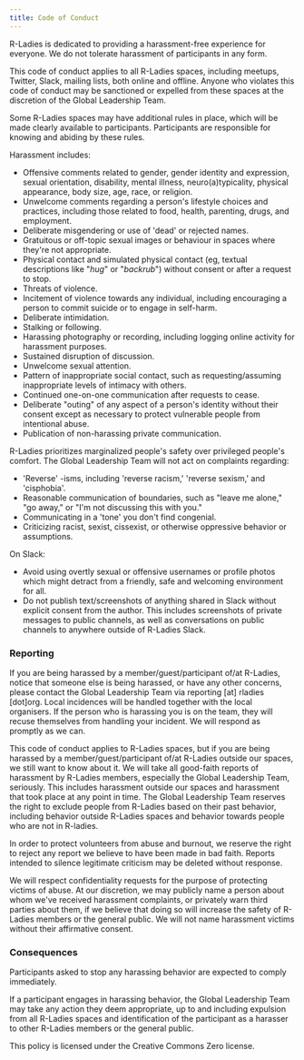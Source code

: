 ```yaml
---
title: Code of Conduct
---
```


R-Ladies is dedicated to providing a harassment-free experience for everyone.
We do not tolerate harassment of participants in any form.

This code of conduct applies to all R-Ladies spaces, including meetups, Twitter, Slack, mailing lists, both online and offline.
Anyone who violates this code of conduct may be sanctioned or expelled from these spaces at the discretion of the Global Leadership Team.

Some R-Ladies spaces may have additional rules in place, which will be made clearly available to participants.
Participants are responsible for knowing and abiding by these rules.

Harassment includes:

- Offensive comments related to gender, gender identity and expression, sexual orientation, disability, mental illness, neuro(a)typicality, physical appearance, body size, age, race, or religion.
- Unwelcome comments regarding a person's lifestyle choices and practices, including those related to food, health, parenting, drugs, and employment.
- Deliberate misgendering or use of 'dead' or rejected names.
- Gratuitous or off-topic sexual images or behaviour in spaces where they're not appropriate.
- Physical contact and simulated physical contact (eg, textual descriptions like "*hug*" or "*backrub*") without consent or after a request to stop.
- Threats of violence.
- Incitement of violence towards any individual, including encouraging a person to commit suicide or to engage in self-harm.
- Deliberate intimidation.
- Stalking or following.
- Harassing photography or recording, including logging online activity for harassment purposes.
- Sustained disruption of discussion.
- Unwelcome sexual attention.
- Pattern of inappropriate social contact, such as requesting/assuming inappropriate levels of intimacy with others.
- Continued one-on-one communication after requests to cease.
- Deliberate "outing" of any aspect of a person's identity without their consent except as necessary to protect vulnerable people from intentional abuse.
- Publication of non-harassing private communication.

R-Ladies prioritizes marginalized people's safety over privileged people's comfort.
The Global Leadership Team will not act on complaints regarding:

- 'Reverse' -isms, including 'reverse racism,' 'reverse sexism,' and 'cisphobia'.
- Reasonable communication of boundaries, such as "leave me alone," "go away," or "I'm not discussing this with you."
- Communicating in a 'tone' you don't find congenial.
- Criticizing racist, sexist, cissexist, or otherwise oppressive behavior or assumptions.

On Slack:

- Avoid using overtly sexual or offensive usernames or profile photos which might detract from a friendly, safe and welcoming environment for all.
- Do not publish text/screenshots of anything shared in Slack without explicit consent from the author.  This includes screenshots of private messages to public channels, as well as conversations on public channels to anywhere outside of R-Ladies Slack.

### Reporting

If you are being harassed by a member/guest/participant of/at R-Ladies, notice that someone else is being harassed, or have any other concerns, please contact the Global Leadership Team via reporting [at] rladies [dot]org.
Local incidences will be handled together with the local organisers.
If the person who is harassing you is on the team, they will recuse themselves from handling your incident.
We will respond as promptly as we can.

This code of conduct applies to R-Ladies spaces, but if you are being harassed by a member/guest/participant of/at R-Ladies outside our spaces, we still want to know about it.
We will take all good-faith reports of harassment by R-Ladies members, especially the Global Leadership Team, seriously.
This includes harassment outside our spaces and harassment that took place at any point in time.
The Global Leadership Team reserves the right to exclude people from R-Ladies based on their past behavior, including behavior outside R-Ladies spaces and behavior towards people who are not in R-ladies.

In order to protect volunteers from abuse and burnout, we reserve the right to reject any report we believe to have been made in bad faith.
Reports intended to silence legitimate criticism may be deleted without response.

We will respect confidentiality requests for the purpose of protecting victims of abuse.
At our discretion, we may publicly name a person about whom we've received harassment complaints, or privately warn third parties about them, if we believe that doing so will increase the safety of R-Ladies members or the general public.
We will not name harassment victims without their affirmative consent.

### Consequences

Participants asked to stop any harassing behavior are expected to comply immediately.

If a participant engages in harassing behavior, the Global Leadership Team may take any action they deem appropriate, up to and including expulsion from all R-Ladies spaces and identification of the participant as a harasser to other R-Ladies members or the general public.

This policy is licensed under the Creative Commons Zero license.


